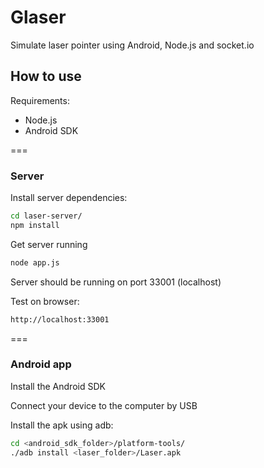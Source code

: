 Glaser
===

Simulate laser pointer using Android, Node.js and socket.io

## How to use

Requirements:

* Node.js
* Android SDK

===

### Server

Install server dependencies:

```bash
cd laser-server/
npm install
```

Get server running

```bash
node app.js
```

Server should be running on port 33001 (localhost)

Test on browser:

```bash
http://localhost:33001
```
===

### Android app

Install the Android SDK

Connect your device to the computer by USB

Install the apk using adb:

```bash
cd <android_sdk_folder>/platform-tools/
./adb install <laser_folder>/Laser.apk
```

